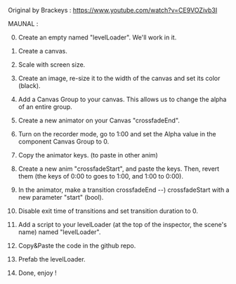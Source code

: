 Original by Brackeys : https://www.youtube.com/watch?v=CE9VOZivb3I

MAUNAL :

0. Create an empty named "levelLoader". We'll work in it.

1. Create a canvas.

2. Scale with screen size.

3. Create an image, re-size it to the width of the canvas and set its color (black).

4. Add a Canvas Group to your canvas.
This allows us to change the alpha of an entire group.

5. Create a new animator on your Canvas "crossfadeEnd".

6. Turn on the recorder mode, go to 1:00 and set the Alpha value in the component Canvas Group to 0.

7. Copy the animator keys. (to paste in other anim)

8. Create a new anim "crossfadeStart", and paste the keys.  Then, revert them (the keys of 0:00 to goes to 1:00, and 1:00 to 0:00).

9. In the animator, make a transition crossfadeEnd --) crossfadeStart with a new parameter "start" (bool).

10. Disable exit time of transitions and set transition duration to 0.

11. Add a script to your levelLoader (at the top of the inspector, the scene's name) named "levelLoader".

12. Copy&Paste the code in the github repo.

13. Prefab the levelLoader.

14. Done, enjoy !